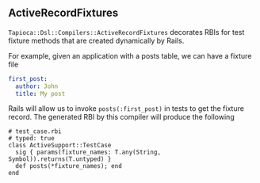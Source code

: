 ## ActiveRecordFixtures

`Tapioca::Dsl::Compilers::ActiveRecordFixtures` decorates RBIs for test fixture methods
that are created dynamically by Rails.

For example, given an application with a posts table, we can have a fixture file

~~~yaml
first_post:
  author: John
  title: My post
~~~

Rails will allow us to invoke `posts(:first_post)` in tests to get the fixture record.
The generated RBI by this compiler will produce the following

~~~rbi
# test_case.rbi
# typed: true
class ActiveSupport::TestCase
  sig { params(fixture_names: T.any(String, Symbol)).returns(T.untyped) }
  def posts(*fixture_names); end
end
~~~
